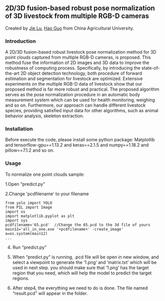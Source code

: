 ## 2D/3D fusion-based robust pose normalization of 3D livestock from multiple RGB-D cameras
Created by <a href="http://pclcn.org" target="_blank">Jie Lu</a>, <a href="http://clst.cau.edu.cn/art/2018/8/8/art_31197_580629.html" target="_blank">Hao Guo</a> from China Agricultural University.

### Introduction
A 2D/3D fusion-based robust livestock pose normalization method for 3D point clouds captured from multiple RGB-D cameras, is proposed.
This method fuse the information of 2D images and 3D data to improve the robustness of computing process. Specifically, by introducing the state-of-the-art 2D object detection technology, both procedure of forward estimation and segmentation for livestock are optimized.
Extensive experiments on the multiple RGB-D data of livestock show that our proposed method is far more robust and practical. The proposed algorithm serves as the pose normalization procedure in an automatic body measurement system which can be used for health monitoring, weighing and so on.
Furthermore, our approach can handle different livestock species, providing satisfied input data for other algorithms, such as animal behavior analysis, skeleton extraction.

### Installation
Before execute the code, please install some python package:
Matplotlib and tensorflow-gpu==1.13.2 and keras==2.1.5 and numpy==1.18.2 and pillow==7.1.2 and so on.

### Usage
To normalize one point clouds sample:

1.Open “predict.py” 

2.Change 'pcdfilename' to your filename

```
from yolo import YOLO
from PIL import Image
import os
import matplotlib.pyplot as plt
import sys
pcdfilename='65.pcd'  //Change the 65.pcd to the 3d file of yours
main12='all_in_one.exe '+pcdfilename+' -create_image'
a=os.system(main12)
...
```

4. Run “predict.py”

5. When “predict.py” is running, .pcd file will be open in new window, and select a viewpoint to generate the ‘1.png’ and ‘matrix.txt’ which will be used in next step. you should make sure that ‘1.png’ has the target region that you need, which will help the model to predict the target regions.

6. After step4, the everything we need to do is done. The file named “result.pcd” will appear in the folder. 



